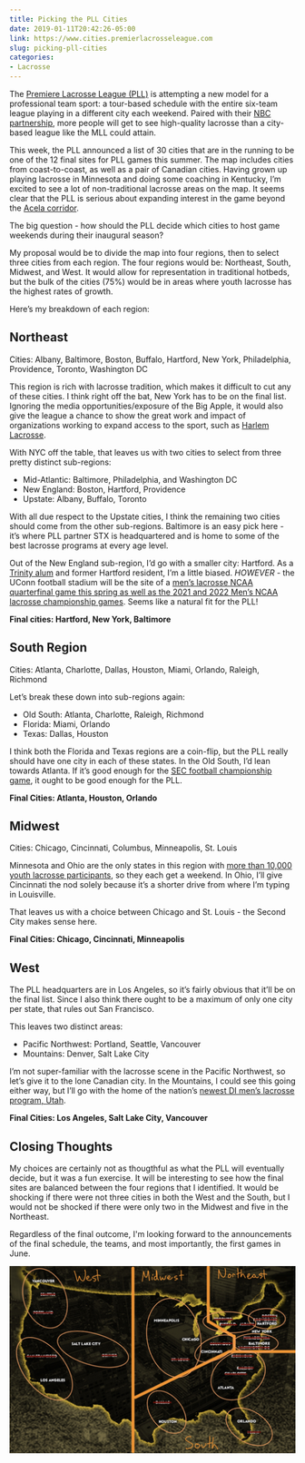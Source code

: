 ```yaml
---
title: Picking the PLL Cities
date: 2019-01-11T20:42:26-05:00
link: https://www.cities.premierlacrosseleague.com
slug: picking-pll-cities
categories:
- Lacrosse
---
```

  
The [Premiere Lacrosse League (PLL)](https://www.premierlacrosseleague.com) is attempting a new model for a professional team sport: a tour-based schedule with the entire six-team league playing in a different city each weekend. Paired with their [NBC partnership](https://www.premierlacrosseleague.com/launch-announcement), more people will get to see high-quality lacrosse than a city-based league like the MLL could attain.

This week, the PLL announced a list of 30 cities that are in the running to be one of the 12 final sites for PLL games this summer. The map includes cities from coast-to-coast, as well as a pair of Canadian cities. Having grown up playing lacrosse in Minnesota and doing some coaching in Kentucky, I’m excited to see a lot of non-traditional lacrosse areas on the map. It seems clear that the PLL is serious about expanding interest in the game beyond the [Acela corridor](https://en.wikipedia.org/wiki/Northeast_Corridor).  

The big question - how should the PLL decide which cities to host game weekends during their inaugural season?
  
My proposal would be to divide the map into four regions, then to select three cities from each region. The four regions would be: Northeast, South, Midwest, and West. It would allow for representation in traditional hotbeds, but the bulk of the cities (75%) would be in areas where youth lacrosse has the highest rates of growth. 

Here’s my breakdown of each region: 
  
## Northeast
  
Cities: Albany, Baltimore, Boston, Buffalo, Hartford, New York, Philadelphia, Providence, Toronto, Washington DC

This region is rich with lacrosse tradition, which makes it difficult to cut any of these cities. I think right off the bat, New York has to be on the final list. Ignoring the media opportunities/exposure of the Big Apple, it would also give the league a chance to show the great work and impact of organizations working to expand access to the sport, such as [Harlem Lacrosse](https://www.harlemlacrosse.org).

With NYC off the table, that leaves us with two cities to select from three pretty distinct sub-regions:
  
- Mid-Atlantic: Baltimore, Philadelphia, and Washington DC
- New England: Boston, Hartford, Providence
- Upstate: Albany, Buffalo, Toronto

With all due respect to the Upstate cities, I think the remaining two cities should come from the other sub-regions. Baltimore is an easy pick here - it’s where PLL partner STX is headquartered and is home to some of the best lacrosse programs at every age level. 

Out of the New England sub-region, I’d go with a smaller city: Hartford. As a [Trinity alum](https://www.trincoll.edu) and former Hartford resident, I’m a little biased. *HOWEVER* - the UConn football stadium will be the site of a [men’s lacrosse NCAA quarterfinal game this spring as well as the 2021 and 2022 Men’s NCAA lacrosse championship games](http://dailycampus.com/stories/2017/4/19/hartford-to-host-2019-march-madness-rentchler-field-gets-2021-mens-lacrosse-title-game). Seems like a natural fit for the PLL!
  
**Final cities: Hartford, New York, Baltimore**
  
## South Region
  
Cities: Atlanta, Charlotte, Dallas, Houston, Miami, Orlando, Raleigh, Richmond

Let’s break these down into sub-regions again: 
  
- Old South: Atlanta, Charlotte, Raleigh, Richmond
- Florida: Miami, Orlando
- Texas: Dallas, Houston

I think both the Florida and Texas regions are a coin-flip, but the PLL really should have one city in each of these states. In the Old South, I’d lean towards Atlanta. If it’s good enough for the [SEC football championship game](https://en.wikipedia.org/wiki/SEC_Championship_Game), it ought to be good enough for the PLL.

**Final Cities: Atlanta, Houston, Orlando**
  
## Midwest
  
Cities: Chicago, Cincinnati, Columbus, Minneapolis, St. Louis

Minnesota and Ohio are the only states in this region with [more than 10,000 youth lacrosse participants](https://www.uslacrosse.org/sites/default/files/public/documents/about-us-lacrosse/participation-survey-2017.pdf), so they each get a weekend. In Ohio, I’ll give Cincinnati the nod solely because it’s a shorter drive from where I’m typing in Louisville. 

That leaves us with a choice between Chicago and St. Louis - the Second City makes sense here. 

**Final Cities: Chicago, Cincinnati, Minneapolis**
  
## West
  
The PLL headquarters are in Los Angeles, so it’s fairly obvious that it’ll be on the final list. Since I also think there ought to be a maximum of only one city per state, that rules out San Francisco.

This leaves two distinct areas: 
  
- Pacific Northwest: Portland, Seattle, Vancouver
- Mountains: Denver, Salt Lake City

I’m not super-familiar with the lacrosse scene in the Pacific Northwest, so let’s give it to the lone Canadian city. In the Mountains, I could see this going either way, but I’ll go with the home of the nation’s [newest DI men’s lacrosse program, Utah](https://utahutes.com/news/2017/6/15/general-utah-adds-mens-lacrosse-as-an-ncaa-sport.aspx).

**Final Cities: Los Angeles, Salt Lake City, Vancouver**

## Closing Thoughts

My choices are certainly not as thougthful as what the PLL will eventually decide, but it was a fun exercise. It will be interesting to see how the final sites are balanced between the four regions that I identified. It would be shocking if there were not three cities in both the West and the South, but I would not be shocked if there were only two in the Midwest and five in the Northeast. 

Regardless of the final outcome, I'm looking forward to the announcements of the final schedule, the teams, and most importantly, the first games in June.

![pll-cities](pll-cities.jpg)
  
  